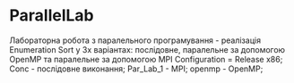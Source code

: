 # ParallelLab
Лабораторна робота з паралельного програмування - реалізація Enumeration Sort у 3х варіантах: послідовне, паралельне за допомогою OpenMP та паралельне за допомогою MPI
Configuration = Release x86;
Conc - послідовне виконання;
Par_Lab_1 - MPI;
openmp - OpenMP;
